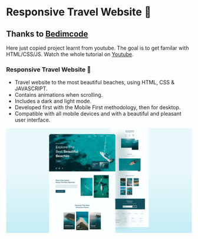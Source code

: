 # Responsive Travel Website 🌊

## Thanks to [Bedimcode](https://www.youtube.com/c/Bedimcode)

Here just copied project learnt from youtube. The goal is to get familar with HTML/CSS/JS. Watch the whole tutorial on [Youtube](https://www.youtube.com/watch?v=YzRDHxbw1RU&feature=youtu.be).

### Responsive Travel Website 🌊
- Travel website to the most beautiful beaches, using HTML, CSS & JAVASCRIPT.
- Contains animations when scrolling.
- Includes a dark and light mode.
- Developed first with the Mobile First methodology, then for desktop.
- Compatible with all mobile devices and with a beautiful and pleasant user interface.

![travel-website](/preview.png)